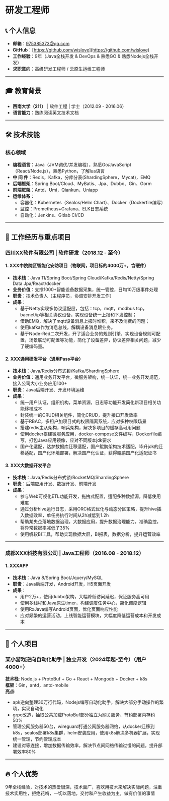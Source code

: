 # 研发工程师  

## 📞 个人信息
- **邮箱**：975385373@qq.com
- **GitHub**：[https://github.com/wislove](https://github.com/wislove)
- **工作经验**：9年（Java全栈开发 & DevOps & 熟悉GO & 熟悉Nodejs全栈开发）
- **求职意向**：高级研发工程师 / 云原生运维工程师
---
## 🎓 教育背景
- **西南大学（211）** | 软件工程 | 学士（2012.09 - 2016.06）
- **语言能力**：熟练阅读英文技术文档
---

## 🛠️ 技术技能
### **核心领域**
- **编程语言**：Java（JVM调优/并发编程），熟悉Go/JavaScript（React/Node.js），熟悉Python，了解lua语言
- **中 间 件**：Redis，Kafka，分库分表(ShardingSphere，Mycat)，EMQ
- **后端框架**：Spring Boot/Cloud、MyBatis、Jpa、Dubbo、Gin、Gorm
- **前端框架**：Antd，Umi，Qiankun，Uniapp
- **运维体系**：
    - 容器化：Kubernetes（Sealos/Helm Chart）、Docker（Dockerfile编写）
    - 监控：Prometheus+Grafana、ELK日志系统
    - 自动化：Jenkins、Gitlab CI/CD
---

## 💼 工作经历与重点项目

### **四川XX软件有限公司 | 软件研发**（2018.12 - 至今）
#### 1. XXX中院院区智能化安防项目（物联网，项目标的4000万+，含硬件）
- **技术栈**：Java 11/Spring Boot/Spring Cloud/Kafka/Redis/Netty/Spring Data Jpa/React/docker
- **业务价值**：支撑1000+智能设备数据采集，统一管控，日均10万级事件处理
- **职责**：技术负责人（主程序员，协调安排开发工作）
- **成果**：
    - 基于Netty实现多协议适配层，包括：tcp，mqtt，modbus tcp，bacnet/ip等相关协议设备，实现设备统一上报和下发控制；
    - 借助EMQ，解决了mqtt设备消息上报时堆积，来不及消费的问题；
    - 使用kafka作为消息总线，解耦设备消息跟业务。
    - 基于Node-Red二次开发，开了适合业务的规则引擎，实现设备规则可配置，场景联动可配置等功能，简化了设备差异，协议差异相关问题，减少了硬编码量。
#### 2. XXX通用研发平台（通用Pass平台）
- **技术栈**：Java/Redis分布式锁/Kafka/ShardingSphere
- **业务价值**：通用业务开发平台，微服务架构，统一认证，统一业务开发规范，接入公司大小业务应用100+
- **职责**：Java后端开发、开发环境运维
- **成果**：
    - 统一用户认证，组织机构，菜单资源，日志等功能开发简化新项目相关功能移植成本
    - 封装统一的CRUD相关组件，简化CRUD，提升接口开发效率
    - 基于RBAC，多租户加项目式的权限隔离系统，应对多种权限场景
    - 搭建redis主从架构，哨兵架构，解决多项目的缓存高可用问题
    - 使用docker搭建微服务应用，docker-compose文件编写，Dockerfile编写，打包Java应用镜像，应对不同版本jdk要求
    - 国产化适配，达梦数据库迁移适配，国产鲲鹏架构技术适配，毕升jdk的迁移适配，国产化环境部署，解决国产化认证，获得鲲鹏国产化适配证书
#### 3. XXX大数据开发平台
- **技术栈**：Java/Redis分布式锁/RocketMQ/ShardingSphere
- **职责**：后端应用开发、数据开发、前端开发
- **成果**：
  - 参与Web可视化ETL功能开发，拖拽式配置，适配多种数据源，降低使用难度
  - 通过分析hive运行日志，采用ORC格式优化与动态分区策略，提升hive插入数据效率，单任务执行时间从2h减低到1.2h
  - 帮助某央企落地数据治理，大数据应用，提升数据治理能力，准确监控，将异常数据率减低了35%
  - 使用帆软BI工具，帮助实现数据大屏，BI报表，数据分析，提升运营效率
  
---

### **成都XXX科技有限公司 | Java工程师**（2016.08 - 2018.12）
#### 1. XXXAPP
- **技术栈**：Java 8/Spring Boot/Jquery/MySQL
- **职责**：Java后端开发，Android开发，H5页面开发
- **成果**：
    - 用户2万+，使用dubbo架构，大幅降低访问延迟，保证服务高可用
    - 使用多线程和Java原生timer，构建调度任务中心，简化调度逻辑
    - 使用RxJava编写Android页面，优化页面响应性能
    - 应对频繁的运营活动，上线智能运营模块，大幅度降低运营成本和开发成本
---
## 🚀 个人项目

### **某小游戏逆向自动化助手** | 独立开发（2024年起-至今）（用户4000+）
**技术栈**: Node.js + ProtoBuf + Go + React + Mongodb + Docker + k8s  
**框架**：Gin，antd，antd-mobile  
**亮点**:
- apk逆向整理30万行代码，Nodejs编写自动化助手，解决大部分手动操作的繁琐，实现自动化
- grpc改造，抽取公共加载ProtoBuf部分独立为网关服务，节约部署内存约50%
- 管理公网服务器50台，wireguard打通公网服务器网络，从docker迁移到k8s，sealos部署k8s集群，helm安装应用，使用k8s解决多机器扩展，实现统一管理，节约管理成本
- 建设对等连接，增加数据传输效率，解决节点间网络传输过慢的问题，提升部署效率80%
---
## 🔥 个人优势

9年全栈经验，对技术的热爱很深，技术面广，喜欢用技术来解决实际问题，注重技术实用性，拒绝花哨，一切以落地，交付和产生收益为主，做有价值的事情